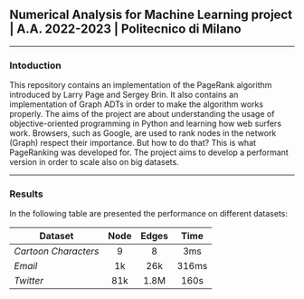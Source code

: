 ## Numerical Analysis for Machine Learning project | A.A. 2022-2023 | Politecnico di Milano
---
### Intoduction

This repository contains an implementation of the PageRank algorithm introduced by Larry Page and Sergey Brin. It also contains an implementation of Graph ADTs in order to make the algorithm works properly.
The aims of the project are about understanding the usage of objective-oriented programming in Python and learning how web surfers work. 
Browsers, such as Google, are used to rank nodes in the network (Graph) respect their importance. But how to do that? This is what PageRanking was developed for.
The project aims to develop a performant version in order to scale also on big datasets. 

---
### Results
In the following table are presented the performance on different datasets:

| **Dataset**          | **Node**  | **Edges** | **Time**    |
|----------------------|:---------:|:---------:|:-----------:|
| *Cartoon Characters* | 9         | 8         | 3ms         |
| *Email*              | 1k        | 26k       | 316ms       |
| *Twitter*            | 81k       | 1.8M      | 160s        |
